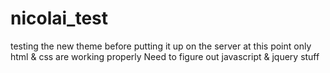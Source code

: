 # nicolai_test
testing the new theme before putting it up on the server
at this point only html & css are working properly
Need to figure out javascript & jquery stuff

